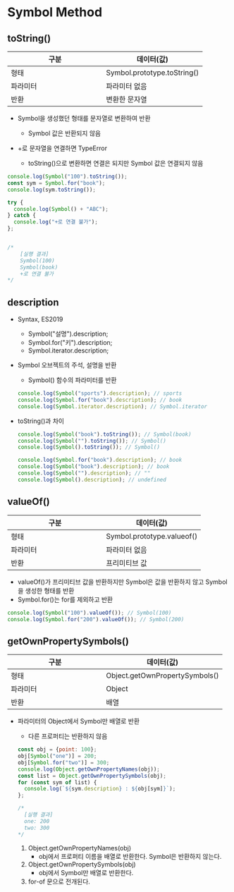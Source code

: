 # Symbol Method

## toString()

<table>
    <thead>
        <th>구분</th>
        <th>데이터(값)</th>
    </thead>
    <tbody>
      <tr>
        <td style="width:200px;">형태</td>
        <td>Symbol.prototype.toString()</td>
      </tr>
      <tr>
        <td>파라미터</td>
        <td>파라미터 없음</td>
      </tr>
      <tr>
        <td>반환</td>
        <td>변환한 문자열</td>
      </tr>
    </tbody>
</table>


- Symbol을 생성했던 형태를 문자열로 변환하여 반환

  - Symbol 값은 반환되지 않음

- +로 문자열을 연결하면 TypeError

  - toString()으로 변환하면 연결은 되지만 Symbol 값은 연결되지 않음


```js
console.log(Symbol("100").toString());
const sym = Symbol.for("book");
console.log(sym.toString());

try {
  console.log(Symbol() + "ABC");
} catch {
  console.log("+로 연결 불가");
};


/*
	[실행 결과]
	Symbol(100)
	Symbol(book)
	+로 연결 불가
*/
```



## description


- Syntax, ES2019


  - Symbol("설명").description;
  - Symbol.for("키").description;
  - Symbol.iterator.description;

- Symbol 오브젝트의 주석, 설명을 반환


  - Symbol() 함수의 파라미터를 반환

  ```js
  console.log(Symbol("sports").description); // sports
  console.log(Symbol.for("book").description); // book
  console.log(Symbol.iterator.description); // Symbol.iterator
  ```

- toString()과 차이

  ```js
  console.log(Symbol("book").toString()); // Symbol(book)
  console.log(Symbol("").toString()); // Symbol()
  console.log(Symbol().toString()); // Symbol()
  
  console.log(Symbol.for("book").description); // book
  console.log(Symbol("book").description); // book
  console.log(Symbol("").description); // ""
  console.log(Symbol().description); // undefined
  ```



## valueOf()

<table>
    <thead>
        <th>구분</th>
        <th>데이터(값)</th>
    </thead>
    <tbody>
      <tr>
        <td style="width:200px;">형태</td>
        <td>Symbol.prototype.valueof()</td>
      </tr>
      <tr>
        <td>파라미터</td>
        <td>파라미터 없음</td>
      </tr>
      <tr>
        <td>반환</td>
        <td>프리미티브 값</td>
      </tr>
    </tbody>
</table>

- valueOf()가 프리미티브 값을 반환하지만 Symbol은 값을 반환하지 않고 Symbol을 생성한 형태를 반환
- Symbol.for()는 for를 제외하고 반환

```js
console.log(Symbol("100").valueOf()); // Symbol(100)
console.log(Symbol.for("200").valueOf()); // Symbol(200)
```



## getOwnPropertySymbols()

<table>
    <thead>
        <th>구분</th>
        <th>데이터(값)</th>
    </thead>
    <tbody>
      <tr>
        <td style="width:200px;">형태</td>
        <td>Object.getOwnPropertySymbols()</td>
      </tr>
      <tr>
        <td>파라미터</td>
        <td>Object</td>
      </tr>
      <tr>
        <td>반환</td>
        <td>배열</td>
      </tr>
    </tbody>
</table>

- 파라미터의 Object에서 Symbol만 배열로 반환

  - 다른 프로퍼티는 반환하지 않음

  ```js
  const obj = {point: 100};
  obj[Symbol("one")] = 200;
  obj[Symbol.for("two")] = 300;
  console.log(Object.getOwnPropertyNames(obj));
  const list = Object.getOwnPropertySymbols(obj);
  for (const sym of list) {
    console.log(`${sym.description} : ${obj[sym]}`);
  };
  
  /*
  	[실행 결과]
  	one: 200
  	two: 300
  */
  ```

  1. Object.getOwnPropertyNames(obj)
     - obj에서 프로퍼티 이름을 배열로 반환한다. Symbol은 반환하지 않는다.
  2. Object.getOwnPropertySymbols(obj)
     - obj에서 Symbol만 배열로 반환한다.
  3. for-of 문으로 전개된다.


